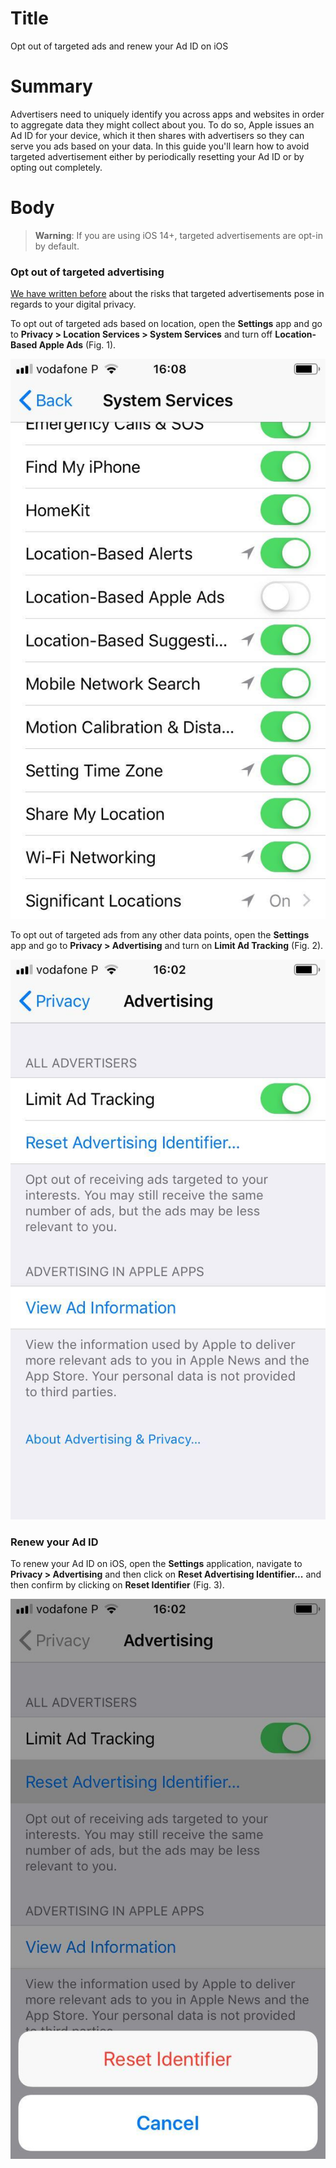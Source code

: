 # Title #
Opt out of targeted ads and renew your Ad ID on iOS

# Summary #
Advertisers need to uniquely identify you across apps and websites in order to
aggregate data they might collect about you. To do so, Apple issues an Ad ID for
your device, which it then shares with advertisers so they can serve you ads
based on your data. In this guide you'll learn how to avoid targeted
advertisement either by periodically resetting your Ad ID or by opting out
completely.

# Body #

> **Warning**: If you are using iOS 14+, targeted advertisements are opt-in by
> default.

### Opt out of targeted advertising ###
[We have written before][1] about the risks that targeted advertisements pose in
regards to your digital privacy.

To opt out of targeted ads based on location, open the **Settings** app and go
to **Privacy > Location Services > System Services** and turn off
**Location-Based Apple Ads** (Fig. 1).

![Fig. 1: Disable location-based ads](../images/ios/location-ads.jpg?raw=true)

To opt out of targeted ads from any other data points, open the **Settings** app
and go to **Privacy > Advertising** and turn on **Limit Ad Tracking** (Fig. 2).

![Fig. 2: Disable targeted ads](../images/ios/target-ads.jpg?raw=true)

### Renew your Ad ID ###
To renew your Ad ID on iOS, open the **Settings** application, navigate to
**Privacy > Advertising** and then click on **Reset Advertising Identifier...**
and then confirm by clicking on **Reset Identifier** (Fig. 3).

![Fig. 3: Renew Ad-ID](../images/ios/renew-id.jpg?raw=true)

[1]: https://privacyinternational.org/explainer/2976/how-do-tracking-companies-know-what-you-did-last-summer
